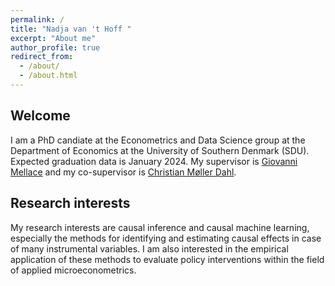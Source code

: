 ```yaml
---
permalink: /
title: "Nadja van 't Hoff "
excerpt: "About me"
author_profile: true
redirect_from: 
  - /about/
  - /about.html
---
```


Welcome
------
I am a PhD candiate at the Econometrics and Data Science group at the Department of Economics at the University of Southern Denmark (SDU). Expected graduation data is January 2024. My supervisor is [Giovanni Mellace](https://sites.google.com/site/giovannimellace/) and my co-supervisor is [Christian Møller Dahl](https://portal.findresearcher.sdu.dk/en/persons/christian-m%C3%B8ller-dahl). 



Research interests
------
My research interests are causal inference and causal machine learning, especially the methods for identifying and estimating causal effects in case of many instrumental variables. I am also interested in the empirical application of these methods to evaluate policy interventions within the field of applied microeconometrics.


<!---
![Test image](images/mstile-150x150.png)
-->
